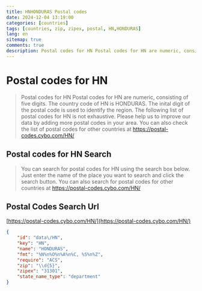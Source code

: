 ```yaml
---
title: HNHONDURAS Postal codes 
date: 2024-12-04 13:19:00
categories: [countries]
tags: [countries, zip, zipex, postal, HN,HONDURAS]
lang: en
sitemap: true
comments: true
description: Postal codes for HN Postal codes for HN are numeric, consisting of five digits. The country code of HN is HONDURAS. The inital digit of the postal code is used to identify the region. The following list of postal codes for HN is not exhaustive. Please help us to improve our data by adding more postal codes in your area. You can also check the list of postal codes for other countries at https://postal-codes.cybo.com/HN/
---
```


# Postal codes for HN
> Postal codes for HN Postal codes for HN are numeric, consisting of five digits. The country code of HN is HONDURAS. The inital digit of the postal code is used to identify the region. The following list of postal codes for HN is not exhaustive. Please help us to improve our data by adding more postal codes in your area. You can also check the list of postal codes for other countries at https://postal-codes.cybo.com/HN/

## Postal codes for HN Search 
> You can search for postal codes for HN using the search box below. Just enter the name of the place you want to search and click the search button. You can also search for postal codes for other countries at https://postal-codes.cybo.com/HN/

## Postal Codes Search Url

[https://postal-codes.cybo.com/HN/](https://postal-codes.cybo.com/HN/)
```json
{
    "id": "data\/HN",
    "key": "HN",
    "name": "HONDURAS",
    "fmt": "%N%n%O%n%A%n%C, %S%n%Z",
    "require": "ACS",
    "zip": "\\d{5}",
    "zipex": "31301",
    "state_name_type": "department"
}
```
